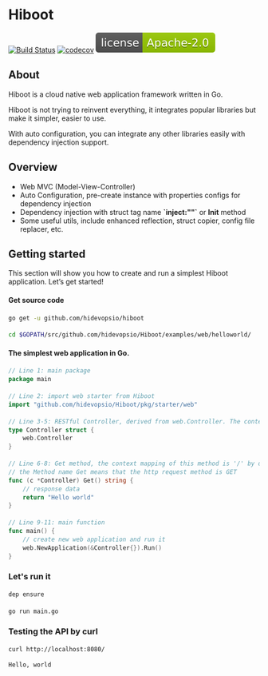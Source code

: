 # Hiboot

[![Build Status](https://travis-ci.org/hidevopsio/hiboot.svg?branch=master)](https://travis-ci.org/hidevopsio/hiboot) 
[![codecov](https://codecov.io/gh/hidevopsio/hiboot/branch/master/graph/badge.svg)](https://codecov.io/gh/hidevopsio/hiboot)
[![Licensed under Apache License version 2.0](hiboot.svg)](https://www.apache.org/licenses/LICENSE-2.0)

## About

Hiboot is a cloud native web application framework written in Go.

Hiboot is not trying to reinvent everything, it integrates popular libraries but make it simpler, easier to use.

With auto configuration, you can integrate any other libraries easily with dependency injection support.

## Overview

* Web MVC (Model-View-Controller)
* Auto Configuration, pre-create instance with properties configs for dependency injection
* Dependency injection with struct tag name **\`inject:""\`** or **Init** method
* Some useful utils, include enhanced reflection, struct copier, config file replacer, etc.


## Getting started

This section will show you how to create and run a simplest Hiboot application. Let’s get started!

#### Get source code

```bash
go get -u github.com/hidevopsio/hiboot

cd $GOPATH/src/github.com/hidevopsio/Hiboot/examples/web/helloworld/


```

#### The simplest web application in Go.


```go
// Line 1: main package
package main

// Line 2: import web starter from Hiboot
import "github.com/hidevopsio/Hiboot/pkg/starter/web"

// Line 3-5: RESTful Controller, derived from web.Controller. The context mapping of this controller is '/' by default
type Controller struct {
	web.Controller
}

// Line 6-8: Get method, the context mapping of this method is '/' by default
// the Method name Get means that the http request method is GET
func (c *Controller) Get() string {
	// response data
	return "Hello world"
}

// Line 9-11: main function
func main() {
	// create new web application and run it
	web.NewApplication(&Controller{}).Run()
}
```

### Let's run it

```bash
dep ensure

go run main.go
```

### Testing the API by curl

```bash
curl http://localhost:8080/
```

```
Hello, world
```







